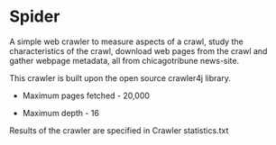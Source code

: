 # Spider

A simple web crawler to measure aspects of a crawl, study the characteristics of the crawl, download web pages from the crawl and gather webpage metadata, all from chicagotribune news-site.

This crawler is built upon the open source crawler4j library.

 - Maximum pages fetched - 20,000

 - Maximum depth - 16

Results of the crawler are specified in Crawler statistics.txt
